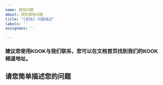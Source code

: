 ```yaml
---
name: 其他问题
about: 您的其他问题
title: "[其他] 问题描述"
labels: ''
assignees: ''

---
```


### 建议您使用KOOK与我们联系，您可以在文档首页找到我们的KOOK频道地址。

## 请您简单描述您的问题
